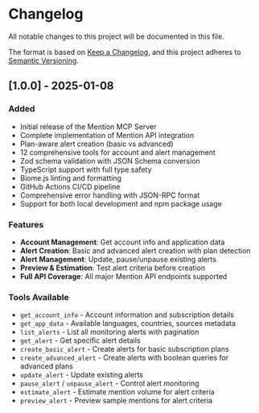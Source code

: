 # Changelog

All notable changes to this project will be documented in this file.

The format is based on [Keep a Changelog](https://keepachangelog.com/en/1.0.0/),
and this project adheres to [Semantic Versioning](https://semver.org/spec/v2.0.0.html).

## [1.0.0] - 2025-01-08

### Added
- Initial release of the Mention MCP Server
- Complete implementation of Mention API integration
- Plan-aware alert creation (basic vs advanced)
- 12 comprehensive tools for account and alert management
- Zod schema validation with JSON Schema conversion
- TypeScript support with full type safety
- Biome.js linting and formatting
- GitHub Actions CI/CD pipeline
- Comprehensive error handling with JSON-RPC format
- Support for both local development and npm package usage

### Features
- **Account Management**: Get account info and application data
- **Alert Creation**: Basic and advanced alert creation with plan detection
- **Alert Management**: Update, pause/unpause existing alerts
- **Preview & Estimation**: Test alert criteria before creation
- **Full API Coverage**: All major Mention API endpoints supported

### Tools Available
- `get_account_info` - Account information and subscription details
- `get_app_data` - Available languages, countries, sources metadata
- `list_alerts` - List all monitoring alerts with pagination
- `get_alert` - Get specific alert details
- `create_basic_alert` - Create alerts for basic subscription plans
- `create_advanced_alert` - Create alerts with boolean queries for advanced plans
- `update_alert` - Update existing alerts
- `pause_alert` / `unpause_alert` - Control alert monitoring
- `estimate_alert` - Estimate mention volume for alert criteria
- `preview_alert` - Preview sample mentions for alert criteria
